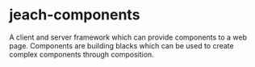 # jeach-components
A client and server framework which can provide components to a web page. Components are building blacks which can be used to create complex components through composition.
